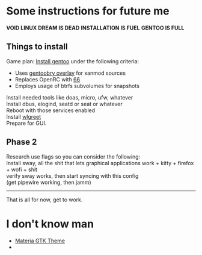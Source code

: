 # Some instructions for future me

**VOID LINUX DREAM IS DEAD**
**INSTALLATION IS FUEL**
**GENTOO IS FULL**

## Things to install

Game plan: [Install gentoo](https://wiki.gentoo.org/wiki/Handbook:AMD64/Installation/About) under the following criteria:
* Uses [gentoobry overlay](https://github.com/gentoobr/overlay) for xanmod sources
* Replaces OpenRC with [66](https://framagit.org/gentoo-66/66tools-overlay/-/tree/master)
* Employs usage of btrfs subvolumes for snapshots

Install needed tools like doas, micro, ufw, whatever\
Install dbus, elogind, seatd or seat or whatever\
Reboot with those services enabled\
Install [wlgreet](https://git.sr.ht/~kennylevinsen/wlgreet)\
Prepare for GUI.

## Phase 2

Research use flags so you can consider the following:\
Install sway, all the shit that lets graphical applications work + kitty + firefox + wofi + shit\
verify sway works, then start syncing with this config\
(get pipewire working, then jamm)

___
That is all for now, get to work.

# I don't know man
- [Materia GTK Theme](https://github.com/nana-4/materia-theme/blob/master/INSTALL.md)
- 
